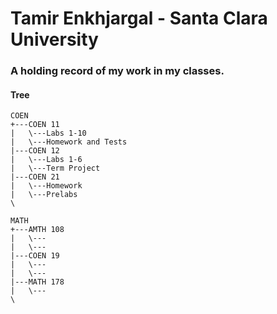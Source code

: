 # Tamir Enkhjargal - Santa Clara University

### A holding record of my work in my classes.

#### Tree
```
COEN
+---COEN 11
|   \---Labs 1-10
|   \---Homework and Tests
|---COEN 12
|   \---Labs 1-6
|   \---Term Project
|---COEN 21
|   \---Homework
|   \---Prelabs
\

MATH
+---AMTH 108
|   \---
|   \---
|---COEN 19
|   \---
|   \---
|---MATH 178
|   \---
\

```
